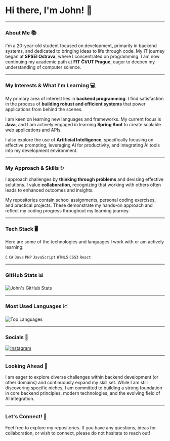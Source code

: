# Hi there, I'm John! 👋

---

### About Me 📚

I'm a 20-year-old student focused on development, primarily in backend systems, and dedicated to bringing ideas to life through code. My IT journey began at **SPSEI Ostrava**, where I concentrated on programming. I am now continuing my academic path at **FIT ČVUT Prague**, eager to deepen my understanding of computer science.

---

### My Interests & What I'm Learning 💻

My primary area of interest lies in **backend programming**. I find satisfaction in the process of **building robust and efficient systems** that power applications from behind the scenes.

I am keen on learning new languages and frameworks. My current focus is **Java**, and I am actively engaged in learning **Spring Boot** to create scalable web applications and APIs.

I also explore the use of **Artificial Intelligence**, specifically focusing on effective prompting, leveraging AI for productivity, and integrating AI tools into my development environment.

---

### My Approach & Skills ✨

I approach challenges by **thinking through problems** and devising effective solutions. I value **collaboration**, recognizing that working with others often leads to enhanced outcomes and insights.

My repositories contain school assignments, personal coding exercises, and practical projects. These demonstrate my hands-on approach and reflect my coding progress throughout my learning journey.

---

### Tech Stack 🖥️

Here are some of the technologies and languages I work with or am actively learning:

`C` `C#` `Java` `PHP` `JavaScript` `HTML5` `CSS3` `React`

---

### GitHub Stats 📊

<!--
You can use a tool like 'GitHub Readme Stats' by @anuraghazra
to dynamically generate these. For now, this is a placeholder.
Example: https://github.com/anuraghazra/github-readme-stats
-->

![John's GitHub Stats](https://github-readme-stats.vercel.app/api?username=your-github-username&show_icons=true&theme=dark&hide_border=true&count_private=true)

---

### Most Used Languages 📈

<!--
This can also be dynamically generated using 'GitHub Readme Stats'.
Example: https://github-readme-stats.vercel.app/api/top-langs/?username=your-github-username&layout=compact&theme=dark&hide_border=true
-->

![Top Languages](https://github-readme-stats.vercel.app/api/top-langs/?username=your-github-username&layout=compact&theme=dark&hide_border=true)

---

### Socials 🔗

[![Instagram](https://img.shields.io/badge/Instagram-%23E4405F.svg?style=for-the-badge&logo=Instagram&logoColor=white)](https://instagram.com/your_instagram_handle)

---

### Looking Ahead 🚀

I am eager to explore diverse challenges within backend development (or other domains) and continuously expand my skill set. While I am still discovering specific niches, I am committed to building a strong foundation in core backend principles, modern technologies, and the evolving field of AI integration.

---

### Let's Connect! 🤝

Feel free to explore my repositories. If you have any questions, ideas for collaboration, or wish to connect, please do not hesitate to reach out!
